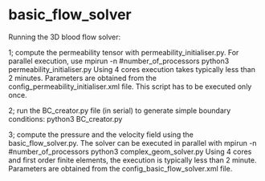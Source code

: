# basic_flow_solver

Running the 3D blood flow solver:

1; compute the permeability tensor with permeability_initialiser.py.
For parallel execution, use
mpirun -n #number_of_processors python3 permeability_initialiser.py
Using 4 cores execution takes typically less than 2 minutes.
Parameters are obtained from the config_permeability_initialiser.xml file.
This script has to be executed only once.

2; run the BC_creator.py file (in serial) to generate simple boundary conditions:
python3 BC_creator.py

3; compute the pressure and the velocity field using the basic_flow_solver.py.
The solver can be executed in parallel with
mpirun -n #number_of_processors python3 complex_geom_solver.py
Using 4 cores and first order finite elements, the execution is typically less than 2 minute.
Parameters are obtained from the config_basic_flow_solver.xml file.

